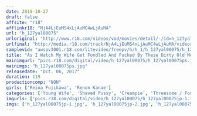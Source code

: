 ```yaml
---
date: 2018-10-27
draft: false
affsite: "r18"
afflinkr18: "NjA4LjEuMS4xLjAuMC4wLjAuMA"
url: "h_127yal00075"
urloriginal: "http://www.r18.com/videos/vod/movies/detail/-/id=h_127yal00075"
urlfinal: "http://media.r18.com/track/NjA4LjEuMS4xLjAuMC4wLjAuMA/videos/vod/movies/detail/-/id=h_127yal00075"
samplevid: "awspv3001.r18.com/litevideo/freepv/h/h_1/h_127yal00075/h_127yal00075_dmb_w.mp4"
title: "As I Watch My Wife Get Fondled And Fucked By These Dirty Old Men, I Can Only Watch Helplessly As My Dick Gets Hard"
mainimgurl: "pics.r18.com/digital/video/h_127yal00075/h_127yal00075ps.jpg"
mainimgs: "h_127yal00075ps.jpg"
releasedate: "Oct. 06, 2017"
duration: 119
productioncomp: "NON"
girls: ['Reina Fujikawa', 'Renon Kanae']
categories: ['Young Wife', 'Shaved Pussy', 'Creampie', 'Threesome / Foursome', 'Big Vibrator', 'Hi-Def']
imgurls: ['pics.r18.com/digital/video/h_127yal00075/h_127yal00075jp-1.jpg', 'pics.r18.com/digital/video/h_127yal00075/h_127yal00075jp-2.jpg', 'pics.r18.com/digital/video/h_127yal00075/h_127yal00075jp-3.jpg', 'pics.r18.com/digital/video/h_127yal00075/h_127yal00075jp-4.jpg', 'pics.r18.com/digital/video/h_127yal00075/h_127yal00075jp-5.jpg', 'pics.r18.com/digital/video/h_127yal00075/h_127yal00075jp-6.jpg', 'pics.r18.com/digital/video/h_127yal00075/h_127yal00075jp-7.jpg', 'pics.r18.com/digital/video/h_127yal00075/h_127yal00075jp-8.jpg', 'pics.r18.com/digital/video/h_127yal00075/h_127yal00075jp-9.jpg', 'pics.r18.com/digital/video/h_127yal00075/h_127yal00075jp-10.jpg', 'pics.r18.com/digital/video/h_127yal00075/h_127yal00075jp-11.jpg', 'pics.r18.com/digital/video/h_127yal00075/h_127yal00075jp-12.jpg', 'pics.r18.com/digital/video/h_127yal00075/h_127yal00075jp-13.jpg', 'pics.r18.com/digital/video/h_127yal00075/h_127yal00075jp-14.jpg', 'pics.r18.com/digital/video/h_127yal00075/h_127yal00075jp-15.jpg', 'pics.r18.com/digital/video/h_127yal00075/h_127yal00075jp-16.jpg', 'pics.r18.com/digital/video/h_127yal00075/h_127yal00075jp-17.jpg', 'pics.r18.com/digital/video/h_127yal00075/h_127yal00075jp-18.jpg', 'pics.r18.com/digital/video/h_127yal00075/h_127yal00075jp-19.jpg', 'pics.r18.com/digital/video/h_127yal00075/h_127yal00075jp-20.jpg']
imgs: ['h_127yal00075jp-1.jpg', 'h_127yal00075jp-2.jpg', 'h_127yal00075jp-3.jpg', 'h_127yal00075jp-4.jpg', 'h_127yal00075jp-5.jpg', 'h_127yal00075jp-6.jpg', 'h_127yal00075jp-7.jpg', 'h_127yal00075jp-8.jpg', 'h_127yal00075jp-9.jpg', 'h_127yal00075jp-10.jpg', 'h_127yal00075jp-11.jpg', 'h_127yal00075jp-12.jpg', 'h_127yal00075jp-13.jpg', 'h_127yal00075jp-14.jpg', 'h_127yal00075jp-15.jpg', 'h_127yal00075jp-16.jpg', 'h_127yal00075jp-17.jpg', 'h_127yal00075jp-18.jpg', 'h_127yal00075jp-19.jpg', 'h_127yal00075jp-20.jpg']
---
```

